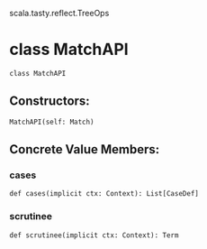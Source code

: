 scala.tasty.reflect.TreeOps
# class MatchAPI

<pre><code class="language-scala" >class MatchAPI</pre></code>
## Constructors:
<pre><code class="language-scala" >MatchAPI(self: Match)</pre></code>

## Concrete Value Members:
### cases
<pre><code class="language-scala" >def cases(implicit ctx: Context): List[CaseDef]</pre></code>

### scrutinee
<pre><code class="language-scala" >def scrutinee(implicit ctx: Context): Term</pre></code>

